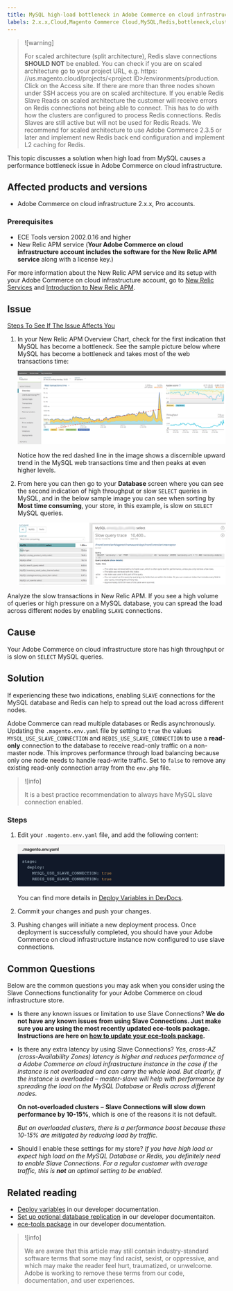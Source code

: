 ```yaml
---
title: MySQL high-load bottleneck in Adobe Commerce on cloud infrastructure
labels: 2.x.x,Cloud,Magento Commerce Cloud,MySQL,Redis,bottleneck,cluster,high,how to,load,performance,queries,slave,slave connection,Adobe Commerce,cloud infrastructure,Pro
---
```


>![warning]
>
>For scaled architecture (split architecture), Redis slave connections **SHOULD NOT** be enabled. You can check if you are on scaled architecture go to your project URL, e.g. https:&#8203;//us.magento.cloud/projects/&lt;project ID&gt;/environments/production. Click on the Access site. If there are more than three nodes shown under SSH access you are on scaled architecture. If you enable Redis Slave Reads on scaled architecture the customer will receive errors on Redis connections not being able to connect. This has to do with how the clusters are configured to process Redis connections. Redis Slaves are still active but will not be used for Redis Reads. We recommend for scaled architecture to use Adobe Commerce 2.3.5 or later and implement new Redis back end configuration and implement L2 caching for Redis.

This topic discusses a solution when high load from MySQL causes a performance bottleneck issue in Adobe Commerce on cloud infrastructure.

## Affected products and versions

* Adobe Commerce on cloud infrastructure 2.x.x, Pro accounts.

### Prerequisites

* ECE Tools version 2002.0.16 and higher
* New Relic APM service (**Your Adobe Commerce on cloud infrastructure account includes the software for the New Relic APM service** along with a license key.)

For more information about the New Relic APM service and its setup with your Adobe Commerce on cloud infrastructure account, go to [New Relic Services](https://devdocs.magento.com/guides/v2.3/cloud/project/new-relic.html) and [Introduction to New Relic APM](https://docs.newrelic.com/docs/apm/new-relic-apm/getting-started/introduction-new-relic-apm).

## Issue

 <ins>Steps To See If The Issue Affects You</ins>

1. In your New Relic APM Overview Chart, check for the first indication that MySQL has become a bottleneck. See the sample picture below where MySQL has become a bottleneck and takes most of the web transactions time:

    ![KB-372_image002.png](assets/KB-372_image002.png)    

    Notice how the red dashed line in the image shows a discernible upward trend in the MySQL web transactions time and then peaks at even higher levels.
1. From here you can then go to your **Database** screen where you can see the second indication of high throughput or slow `SELECT` queries in MySQL, and in the below sample image you can see when sorting by **Most time consuming**, your store, in this example, is slow on `SELECT` MySQL queries.    

    ![KB-372_image003_BlurredExtension.png](assets/KB-372_image003_BlurredExtension.png)

Analyze the slow transactions in New Relic APM. If you see a high volume of queries or high pressure on a MySQL database, you can spread the load across different nodes by enabling `SLAVE` connections.

## Cause

Your Adobe Commerce on cloud infrastructure store has high throughput or is slow on `SELECT` MySQL queries.

## Solution

If experiencing these two indications, enabling `SLAVE` connections for the MySQL database and Redis can help to spread out the load across different nodes.

Adobe Commerce can read multiple databases or Redis asynchronously. Updating the `.magento.env.yaml` file by setting to `true` the values `MYSQL_USE_SLAVE_CONNECTION` and `REDIS_USE_SLAVE_CONNECTION` to use a **read-only** connection to the database to receive read-only traffic on a non-master node. This improves performance through load balancing because only one node needs to handle read-write traffic. Set to `false` to remove any existing read-only connection array from the `env.php` file.

>![info]
>
>It is a best practice recommendation to always have MySQL slave connection enabled.

### Steps

1. Edit your `.magento.env.yaml` file, and add the following content:    

    ![KB-372_image004.png](assets/KB-372_image004.png)

    You can find more details in [Deploy Variables in DevDocs](https://devdocs.magento.com/cloud/env/variables-deploy.html#mysql_use_slave_connection).

1. Commit your changes and push your changes.
1. Pushing changes will initiate a new deployment process. Once deployment is successfully completed, you should have your Adobe Commerce on cloud infrastructure instance now configured to use slave connections.

## Common Questions

Below are the common questions you may ask when you consider using the Slave Connections functionality for your Adobe Commerce on cloud infrastructure store.

* Is there any known issues or limitation to use Slave Connections? **We do not have any known issues from using Slave Connections. Just make sure you are using the most recently updated ece-tools package. Instructions are here on [how to update your ece-tools package](https://devdocs.magento.com/cloud/project/ece-tools-update.html).**
* Is there any extra latency by using Slave Connections? *Yes, cross-AZ (cross-Availability Zones) latency is higher and reduces performance of a Adobe Commerce on cloud infrastructure instance in the case if the instance is not overloaded and can carry the whole load. But clearly, if the instance is overloaded – master-slave will help with performance by spreading the load on the MySQL Database or Redis across different nodes.*

    **On not-overloaded clusters** – **Slave Connections will slow down performance by 10-15%**, which is one of the reasons it is not default.

    *But on overloaded clusters, there is a performance boost because these 10-15% are mitigated by reducing load by traffic.*
* Should I enable these settings for my store? *If you have high load or expect high load on the MySQL Database or Redis, you definitely need to enable Slave Connections. For a regular customer with average traffic, this is **not** an optimal setting to be enabled.*

## Related reading

* [Deploy variables](https://devdocs.magento.com/cloud/env/variables-deploy.html) in our developer documentation.
* [Set up optional database replication](https://devdocs.magento.com/guides/v2.3/config-guide/multi-master/multi-master_slavedb.html) in our developer documentaiton.
* [ece-tools package](https://devdocs.magento.com/cloud/reference/ece-tools-reference.html) in our developer documentation.

>![info]
>
>We are aware that this article may still contain industry-standard software terms that some may find racist, sexist, or oppressive, and which may make the reader feel hurt, traumatized, or unwelcome. Adobe is working to remove these terms from our code, documentation, and user experiences.
